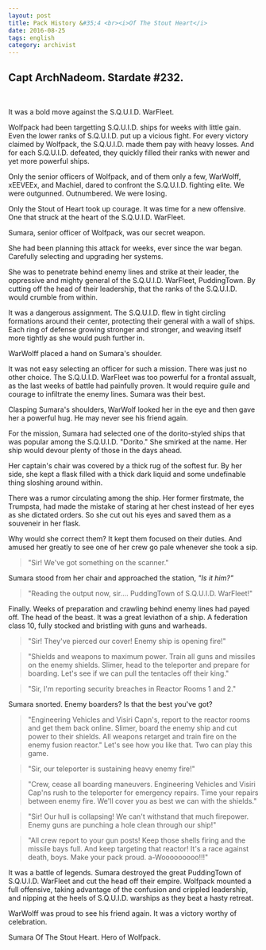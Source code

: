 ```yaml
---
layout: post
title: Pack History &#35;4 <br><i>Of The Stout Heart</i>
date: 2016-08-25
tags: english
category: archivist
---
```

Capt ArchNadeom. Stardate #232.
----------------------------------
&nbsp; 

It was a bold move against the S.Q.U.I.D. WarFleet.

Wolfpack had been targetting S.Q.U.I.D. ships for weeks with little gain. Even the lower ranks of S.Q.U.I.D. put up a vicious fight. For every victory claimed by Wolfpack, the S.Q.U.I.D. made them pay with heavy losses. And for each S.Q.U.I.D. defeated, they quickly filled their ranks with newer and yet more powerful ships.

Only the senior officers of Wolfpack, and of them only a few, WarWolff, xEEVEEx, and Machiel, dared to confront the S.Q.U.I.D. fighting elite. We were outgunned. Outnumbered. We were losing.

Only the Stout of Heart took up courage. It was time for a new offensive. One that struck at the heart of the S.Q.U.I.D. WarFleet.


Sumara, senior officer of Wolfpack, was our secret weapon.

She had been planning this attack for weeks, ever since the war began. Carefully selecting and upgrading her systems.

She was to penetrate behind enemy lines and strike at their leader, the oppressive and mighty general of the S.Q.U.I.D. WarFleet, PuddingTown. By cutting off the head of their leadership, that the ranks of the S.Q.U.I.D. would crumble from within.

It was a dangerous assignment. The S.Q.U.I.D. flew in tight circling formations around their center, protecting their general with a wall of ships. Each ring of defense growing stronger and stronger, and weaving itself more tightly as she would push further in.


WarWolff placed a hand on Sumara's shoulder. 

It was not easy selecting an officer for such a mission. There was just no other choice. The S.Q.U.I.D. WarFleet was too powerful for a frontal assualt, as the last weeks of battle had painfully proven. It would require guile and courage to infiltrate the enemy lines. Sumara was their best.

Clasping Sumara's shoulders, WarWolf looked her in the eye and then gave her a powerful hug. He may never see his friend again.


For the mission, Sumara had selected one of the dorito-styled ships that was popular among the S.Q.U.I.D.  "Dorito." She smirked at the name. Her ship would devour plenty of those in the days ahead.

Her captain's chair was covered by a thick rug of the softest fur. By her side, she kept a flask filled with a thick dark liquid and some undefinable thing sloshing around within.

There was a rumor circulating among the ship. Her former firstmate, the Trumpsta, had made the mistake of staring at her chest instead of her eyes as she dictated orders. So she cut out his eyes and saved them as a souveneir in her flask.

Why would she correct them? It kept them focused on their duties. And amused her greatly to see one of her crew go pale whenever she took a sip.


> "Sir! We've got something on the scanner."

Sumara stood from her chair and approached the station, _"Is it him?"_

> "Reading the output now, sir.... PuddingTown of S.Q.U.I.D. WarFleet!"

Finally. Weeks of preparation and crawling behind enemy lines had payed off. The head of the beast. It was a great leviathon of a ship. A federation class 10, fully stocked and bristling with guns and warheads.

> "Sir! They've pierced our cover! Enemy ship is opening fire!"

> "Shields and weapons to maximum power. Train all guns and missiles on the enemy shields. Slimer, head to the teleporter and prepare for boarding. Let's see if we can pull the tentacles off their king."

> "Sir, I'm reporting security breaches in Reactor Rooms 1 and 2."

Sumara snorted. Enemy boarders? Is that the best you've got? 

> "Engineering Vehicles and Visiri Capn's, report to the reactor rooms and get them back online. Slimer, board the enemy ship and cut power to their shields. All weapons retarget and train fire on the enemy fusion reactor." Let's see how you like that. Two can play this game.

> "Sir, our teleporter is sustaining heavy enemy fire!"

> "Crew, cease all boarding maneuvers. Engineering Vehicles and Visiri Cap'ns rush to the teleporter for emergency repairs. Time your repairs between enemy fire. We'll cover you as best we can with the shields."

> "Sir! Our hull is collapsing! We can't withstand that much firepower. Enemy guns are punching a hole clean through our ship!"

> "All crew report to your gun posts! Keep those shells firing and the missile bays full. And keep targeting that reactor! It's a race against death, boys. Make your pack proud. a-Wooooooooo!!!"


It was a battle of legends. Sumara destroyed the great PuddingTown of S.Q.U.I.D. WarFleet and cut the head off their empire. Wolfpack mounted a full offensive, taking advantage of the confusion and crippled leadership, and nipping at the heels of S.Q.U.I.D. warships as they beat a hasty retreat. 

WarWolff was proud to see his friend again. It was a victory worthy of celebration.

Sumara Of The Stout Heart. Hero of Wolfpack.